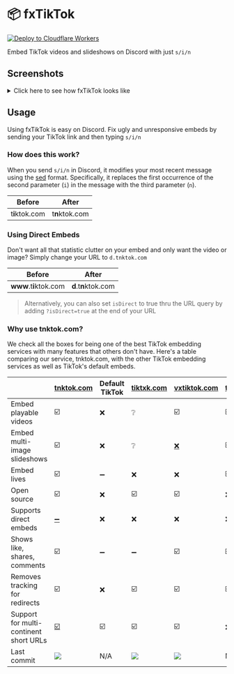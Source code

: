 # 📦 fxTikTok

[![Deploy to Cloudflare Workers](https://deploy.workers.cloudflare.com/button)](https://deploy.workers.cloudflare.com/?url=https://github.com/okdargy/fxtiktok)

Embed TikTok videos and slideshows on Discord with just `s/i/n`

## Screenshots

<details>
  <summary>Click here to see how fxTikTok looks like</summary>

| <img src="https://raw.githubusercontent.com/okdargy/fxTikTok/master/.github/readme/compare.png" alt="Video Preview" width="90%" height="90%"/> |
| :--------------------------------------------------------------------------------------------------------------------------------------------: |
|                                           Comparing `tiktok.com` vs. `tnktok.com` embeds on Discord                                            |

| <img src="https://raw.githubusercontent.com/okdargy/fxTikTok/master/.github/readme/slideshow.png" alt="Slideshow Preview" /> |
| :--------------------------------------------------------------------------------------------------------------------------: |
|                                                       Slideshow embeds                                                       |

| <img src="https://raw.githubusercontent.com/okdargy/fxTikTok/master/.github/readme/live.png" alt="Live Preview" /> |
| :--------------------------------------------------------------------------------------------------------------------------: |
|                                                       Live video embeds                                                       |

| <img src="https://raw.githubusercontent.com/okdargy/fxTikTok/master/.github/readme/direct.png" alt="Direct Preview" /> |
| :--------------------------------------------------------------------------------------------------------------------: |
|                                               Direct image/video support                                               |

</details>

## Usage

Using fxTikTok is easy on Discord. Fix ugly and unresponsive embeds by sending your TikTok link and then typing `s/i/n`

### How does this work?

When you send `s/i/n` in Discord, it modifies your most recent message using the [sed](https://www.gnu.org/software/sed/manual/sed.html) format. Specifically, it replaces the first occurrence of the second parameter (`i`) in the message with the third parameter (`n`).

|     Before     |     After      |
| :------------: | :------------: |
| t**i**ktok.com | t**n**ktok.com |

### Using Direct Embeds

Don't want all that statistic clutter on your embed and only want the video or image? Simply change your URL to `d.tnktok.com`

|         Before         |        After         |
| :--------------------: | :------------------: |
| **www**.t**i**ktok.com | **d**.t**n**ktok.com |

> Alternatively, you can also set `isDirect` to true thru the URL query by adding `?isDirect=true` at the end of your URL

### Why use tnktok.com?

We check all the boxes for being one of the best TikTok embedding services with many features that others don't have. Here's a table comparing our service, tnktok.com, with the other TikTok embedding services as well as TikTok's default embeds.

|                                        	| [tnktok.com](https://www.tnktok.com)              	| Default TikTok 	| [tiktxk.com](https://tiktxk.com) 	| [vxtiktok.com](https://vxtiktok.com)                                         	| [tfxktok.com](https://tfxktok.com) 	|
|----------------------------------------	|---------------------------------------------------	|----------------	|---------------------------------	|------------------------------------------------------------------------------	|------------------------------------	|
| Embed playable videos                  	| ☑️                                                 	| ❌              	| ❔                               	| ☑️                                                                            	| ☑️                                  	|
| Embed multi-image slideshows           	| ☑️                                                 	| ❌              	| ❔                               	| [❌](https://github.com/dylanpdx/vxtiktok/issues/142#issuecomment-2128030983) 	| ☑️                                  	|
| Embed lives                            	| ☑️                                                 	| ➖              	| ❌                               	| ❌                                                                            	| ☑️                                  	|
| Open source                            	| ☑️                                                 	| ❌              	| ☑️                               	| ☑️                                                                            	| ❌                                  	|
| Supports direct embeds                 	| [➖](https://github.com/okdargy/fxTikTok/issues/9) 	| ❌              	| ❌                               	| ❌                                                                            	| ❌                                  	|
| Shows like, shares, comments           	| ☑️                                                 	| ➖              	| ➖                               	| ☑️                                                                            	| ☑️                                  	|
| Removes tracking for redirects         	| ☑️                                                 	| ❌              	| ☑️                               	| ☑️                                                                            	| ☑️                                  	|
| Support for multi-continent short URLs 	| [☑️](https://github.com/okdargy/fxTikTok/issues/5) 	| ☑️              	| ☑️                               	| ☑️                                                                            	| ❌                                  	|
| Last commit                            	| [![][tnk]][tnkc]                                  	| N/A            	| [![][txk]][txkc]                	| [![][vxt]][vxtc]                                                             	| N/A                                	|

[tnk]: https://img.shields.io/github/last-commit/okdargy/fxTikTok?label
[tnkc]: https://github.com/okdargy/fxTikTok/commits
[txk]: https://img.shields.io/github/last-commit/Britmoji/tiktxk?label
[txkc]: https://github.com/Britmoji/tiktxk/commits
[vxt]: https://img.shields.io/github/last-commit/dylanpdx/vxtiktok?label
[vxtc]: https://github.com/dylanpdx/vxtiktok/commits
